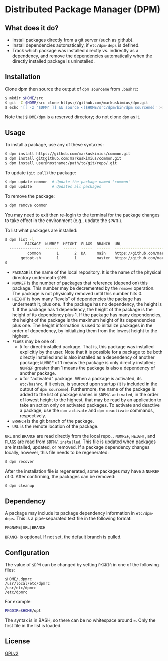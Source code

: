 # Distributed Package Manager (DPM)

## What does it do?

- Install packages directly from a git server (such as github).
- Install dependencies automatically, if `etc/dpm-deps` is defined.
- Track which package was installed directly vs. indirectly as a dependency,
  and remove the dependencies automatically when the directly installed package
  is uninstalled.


## Installation

Clone dpm then source the output of `dpm sourceme` from `.bashrc`:

```bash
$ mkdir $HOME/src
$ git -C $HOME/src clone https://github.com/markuskimius/dpm.git
$ echo '[[ -z "$DPM" ]] && source <($HOME/src/dpm/bin/dpm sourceme)' >> ~/.bashrc
```

Note that `$HOME/dpm` is a reserved directory; do not clone `dpm` as it.


## Usage

To install a package, use any of these syntaxes:

```bash
$ dpm install https://github.com/markuskimius/common.git
$ dpm install git@github.com:markuskimius/common.git
$ dpm install user@hostname:/path/to/git/repo/.git
```

To update (`git pull`) the package:

```bash
$ dpm update common  # Update the package named 'common'
$ dpm update         # Updates all packages
```

To remove the package:

```bash
$ dpm remove common
```

You may need to exit then re-login to the terminal for the package changes to
take effect in the environment (e.g., update the `$PATH`).


To list what packages are installed:

```bash
$ dpm list -l
         PACKAGE  NUMREF  HEIGHT  FLAGS  BRANCH  URL
  --------------  ------  ------  -----  ------  ----------------------------------------------
          common       1       2  DA     main    https://github.com/markuskimius/common.git
       getopt-sh       1       1         master  https://github.com/markuskimius/getopt-sh.git
$
```

- `PACKAGE` is the name of the local repository.
  It is the name of the physical directory underneath `$DPM`.
- `NUMREF` is the number of packages that reference (depend on) this package.
  This number may be decremented by the `remove` operation.
  The package is not physically removed until this number hits 0.
- `HEIGHT` is how many "levels" of dependencies the package has underneath it,
  plus one.
  If the package has no dependency, the height is 1.
  If the package has 1 dependency, the height of the package is the height of
  its dependency plus 1.
  If the package has many dependencies, the height of the package is the
  maximum height of its dependencies plus one.
  The height information is used to initialize packages in the order of
  dependency, by initializing them from the lowest height to the highest.
- `FLAGS` may be one of:
  - `D` for direct-installed package.
    That is, this package was installed explicitly by the user.
    Note that it is possible for a package to be both directly installed and is
    also installed as a dependency of another package;
    `NUMREF` of 1 means the package is only directly installed;
    `NUMREF` greater than 1 means the package is also a dependency of another
    package.
  - `A` for "activated" package.
    When a package is activated, its `etc/bashrc`, if it exists, is sourced
    upon startup (it is included in the output of `dpm sourceme`).
    Furthermore, the name of the package is added to the list of package names
    in `$DPM/.activated`, in the order of lowest height to the highest, that
    may be read by an application to take an action only on activated packages.
    To activate and deactive a package, use the `dpm activate` and `dpm
    deactivate` commands, respectively.
- `BRANCH` is the git branch of the package.
- `URL` is the remote location of the package.

`URL` and `BRANCH` are read directly from the local repo.
.
`NUMREF`, `HEIGHT`, and `FLAGS` are read from `$DPM/.installed`.
This file is updated when packages are installed, updated, or removed.
If a package dependency changes locally, however, this file needs to be
regenerated:

```bash
$ dpm recover
```

After the installation file is regenerated, some packages may have a `NUMREF` of 0.
After confirming, the packages can be removed:

```bash
$ dpm cleanup
```


## Dependency

A package may include its package dependency information in `etc/dpm-deps`.
This is a pipe-separated text file in the following format:

```
PKGNAME|URL|BRANCH
```

`BRANCH` is optional.  If not set, the default branch is pulled.


## Configuration

The value of `$DPM` can be changed by setting `PKGDIR` in one of the following
files:

```
$HOME/.dpmrc
/usr/local/etc/dpmrc
/usr/etc/dpmrc
/etc/dpmrc
```

For example:

```bash
PKGDIR=$HOME/opt
```

The syntax is in BASH, so there can be no whitespace around `=`.
Only the first file in the list is loaded.


## License

[GPLv2]


[GPLv2]: <https://github.com/markuskimius/dpm/blob/main/LICENSE>

